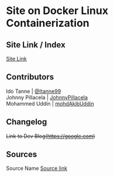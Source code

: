 # Site on Docker Linux Containerization
## Site Link / Index
[Site Link](https://is218-spring21.github.io/Site-on-Docker-Linux-Containerization/)
## Contributors
Ido Tanne | [@Itanne99](https://github.com/itanne99) <br>
Johnny Pillacela | [JohnnyPillacela](https://github.com/orgs/IS218-Spring21/people/JohnnyPillacela)<br>
Mohammed Uddin | [mohdAkibUddin](https://github.com/orgs/IS218-Spring21/people/mohdAkibUddin)
## Changelog
~~Link to Dev Blog(https://google.com)~~
## Sources
Source Name [Source link](https://google.com)
